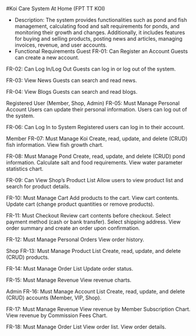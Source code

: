 #Koi Care System At Home (FPT TT KOI)
- Description: The system provides functionalities such as pond and fish management, calculating food and salt requirements for ponds, and monitoring their growth and changes. Additionally, it includes features for buying and selling products, posting news and articles, managing invoices, revenue, and user accounts. 
- Functional Requirements
Guest
FR-01: Can Register an Account
Guests can create a new account.

FR-02: Can Log In/Log Out
Guests can log in or log out of the system.

FR-03: View News
Guests can search and read news.

FR-04: View Blogs
Guests can search and read blogs.

Registered User (Member, Shop, Admin)
FR-05: Must Manage Personal Account
Users can update their personal information.
Users can log out of the system.

FR-06: Can Log In to System
Registered users can log in to their account.

Member
FR-07: Must Manage Koi
Create, read, update, and delete (CRUD) fish information.
View fish growth chart.

FR-08: Must Manage Pond
Create, read, update, and delete (CRUD) pond information.
Calculate salt and food requirements.
View water parameter statistics chart.

FR-09: Can View Shop’s Product List
Allow users to view product list and search for product details.

FR-10: Must Manage Cart
Add products to the cart.
View cart contents.
Update cart (change product quantities or remove products).

FR-11: Must Checkout
Review cart contents before checkout.
Select payment method (cash or bank transfer).
Select shipping address.
View order summary and create an order upon confirmation.

FR-12: Must Manage Personal Orders
View order history.

Shop
FR-13: Must Manage Product List
Create, read, update, and delete (CRUD) products.

FR-14: Must Manage Order List
Update order status.

FR-15: Must Manage Revenue
View revenue charts.

Admin
FR-16: Must Manage Account List
Create, read, update, and delete (CRUD) accounts (Member, VIP, Shop).

FR-17: Must Manage Revenue
View revenue by Member Subscription Chart.
View revenue by Commission Fees Chart.

FR-18: Must Manage Order List
View order list.
View order details.
